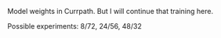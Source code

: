 Model weights in Currpath. But I will continue that training here.

Possible experiments: 8/72, 24/56, 48/32
